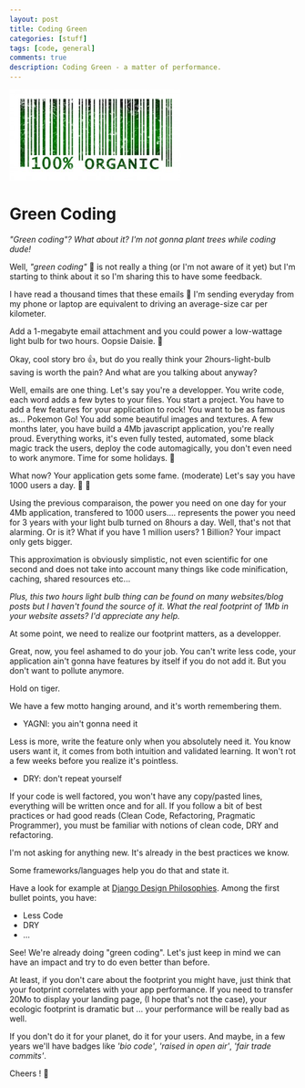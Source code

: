 ```yaml
---
layout: post
title: Coding Green
categories: [stuff]
tags: [code, general]
comments: true
description: Coding Green - a matter of performance.
---
```



![100% organic](/assets/images/organic.jpg)



# Green Coding


_"Green coding"? What about it? I'm not gonna plant trees while coding dude!_


Well, _"green coding"_ :seedling: is not really a thing (or I'm not aware of it yet) but I'm starting to think about it so I'm sharing this to have some feedback.



I have read a thousand times that these emails :email: I'm sending everyday from my phone or laptop are equivalent to driving an average-size car per kilometer.

Add a 1-megabyte email attachment and you could power a low-wattage light bulb for two hours. Oopsie Daisie. :sunflower:


Okay, cool story bro :+1:, but do you really think your 2hours-light-bulb saving is worth the pain? And what are you talking about anyway?


Well, emails are one thing. Let's say you're a developper. You write code, each word adds a few bytes to your files. 
You start a project. You have to add a few features for your application to rock! You want to be as famous as... Pokemon Go!
You add some beautiful images and textures.
A few months later, you have build a 4Mb javascript application, you're really proud. Everything works, it's even fully tested, automated, some black magic track the users, deploy the code automagically, you don't even need to work anymore. Time for some holidays. :palm_tree:


What now? Your application gets some fame. (moderate) Let's say you have 1000 users a day. :clap: :clap:

Using the previous comparaison, the power you need on one day for your 4Mb application, transfered to 1000 users.... represents the power you need for 3 years with your light bulb turned on 8hours a day. Well, that's not that alarming. Or is it? What if you have 1 million users? 1 Billion? Your impact only gets bigger.


This approximation is obviously simplistic, not even scientific for one second and does not take into account many things like code minification, caching, shared resources etc...

_Plus, this two hours light bulb thing can be found on many websites/blog posts but I haven't found the source of it. What the real footprint of 1Mb in your website assets? I'd appreciate any help._


At some point, we need to realize our footprint matters, as a developper.

Great, now, you feel ashamed to do your job. You can't write less code, your application ain't gonna have features by itself if you do not add it. But you don't want to pollute anymore.

Hold on tiger.


We have a few motto hanging around, and it's worth remembering them.

- YAGNI: you ain't gonna need it

Less is more, write the feature only when you absolutely need it. You know users want it, it comes from both intuition and validated learning. It won't rot a few weeks before you realize it's pointless.

- DRY: don't repeat yourself

If your code is well factored, you won't have any copy/pasted lines, everything will be written once and for all.
If you follow a bit of best practices or had good reads (Clean Code, Refactoring, Pragmatic Programmer), you must be familiar with notions of clean code, DRY and refactoring.


I'm not asking for anything new. It's already in the best practices we know.

Some frameworks/languages help you do that and state it.

Have a look for example at [Django Design Philosophies](https://docs.djangoproject.com/en/1.9/misc/design-philosophies/). Among the first bullet points, you have:

- Less Code
- DRY
- ...


See! We're already doing "green coding". Let's just keep in mind we can have an impact and try to do even better than before.


At least, if you don't care about the footprint you might have, just think that your footprint correlates with your app performance. If you need to transfer 20Mo to display your landing page, (I hope that's not the case), your ecologic footprint is dramatic but ... your performance will be really bad as well.


If you don't do it for your planet, do it for your users. And maybe, in a few years we'll have badges like _'bio code'_, _'raised in open air'_, _'fair trade commits'_.


Cheers ! :beers:
